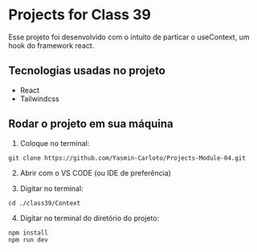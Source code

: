 # Projects for Class 39
Esse projeto foi desenvolvido com o intuito de particar o useContext, um hook do framework react. 

## Tecnologias usadas no projeto
* React
* Tailwindcss

## Rodar o projeto em sua máquina

1. Coloque no terminal:
```
git clone https://github.com/Yasmin-Carloto/Projects-Module-04.git
```

2. Abrir com o VS CODE (ou IDE de preferência)

3. Digitar no terminal: 
```
cd ./class39/Context
```

4. Digitar no terminal do diretório do projeto: 
```
npm install
npm run dev
```